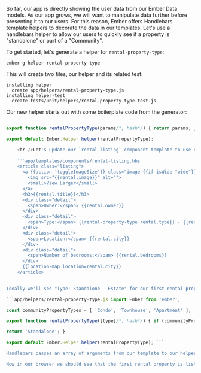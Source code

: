 So far, our app is directly showing the user data from our Ember Data models. As our app grows, we will want to manipulate data further before presenting it to our users. For this reason, Ember offers Handlebars template helpers to decorate the data in our templates. Let's use a handlebars helper to allow our users to quickly see if a property is "standalone" or part of a "Community".

To get started, let's generate a helper for `rental-property-type`:

```shell
ember g helper rental-property-type
```

This will create two files, our helper and its related test:

```shell
installing helper
  create app/helpers/rental-property-type.js
installing helper-test
  create tests/unit/helpers/rental-property-type-test.js
```

Our new helper starts out with some boilerplate code from the generator:

```app/helpers/rental-property-type.js import Ember from 'ember';

export function rentalPropertyType(params/*, hash*/) { return params; }

export default Ember.Helper.helper(rentalPropertyType);

    <br />Let's update our `rental-listing` component template to use our new helper and pass in `rental.type`:
    
    ```app/templates/components/rental-listing.hbs
    <article class="listing">
      <a {{action 'toggleImageSize'}} class="image {{if isWide "wide"}}">
        <img src="{{rental.image}}" alt="">
        <small>View Larger</small>
      </a>
      <h3>{{rental.title}}</h3>
      <div class="detail">
        <span>Owner:</span> {{rental.owner}}
      </div>
      <div class="detail">
        <span>Type:</span> {{rental-property-type rental.type}} - {{rental.type}}
      </div>
      <div class="detail">
        <span>Location:</span> {{rental.city}}
      </div>
      <div class="detail">
        <span>Number of bedrooms:</span> {{rental.bedrooms}}
      </div>
      {{location-map location=rental.city}}
    </article>
    

Ideally we'll see "Type: Standalone - Estate" for our first rental property. Instead, our default template helper is returning back our `rental.type` values. Let's update our helper to look if a property exists in an array of `communityPropertyTypes`, if so, we'll return either `'Community'` or `'Standalone'`:

```app/helpers/rental-property-type.js import Ember from 'ember';

const communityPropertyTypes = [ 'Condo', 'Townhouse', 'Apartment' ];

export function rentalPropertyType([type]/*, hash*/) { if (communityPropertyTypes.contains(type)) { return 'Community'; }

return 'Standalone'; }

export default Ember.Helper.helper(rentalPropertyType); ```

Handlebars passes an array of arguments from our template to our helper. We are using ES2015 destructuring to get the first item in the array and name it `type`. Then we can check to see if `type` exists in our `communityPropertyTypes` array.

Now in our browser we should see that the first rental property is listed as "Standalone", while the other two are listed as "Community".